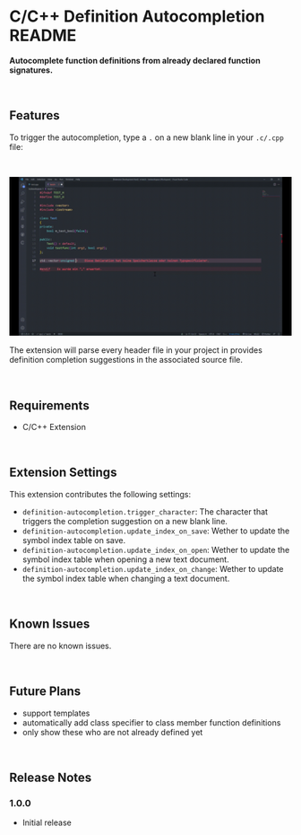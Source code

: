 # C/C++ Definition Autocompletion README

**Autocomplete function definitions from already declared function signatures.**

<br>

## Features

To trigger the autocompletion, type a `.` on a new blank line in your `.c/.cpp` file:

<br>

![feature X](images/definition-autocompletion-demo.gif)

The extension will parse every header file in your project in provides definition completion suggestions in the associated source file.

<br>

## Requirements

- C/C++ Extension

<br>

## Extension Settings

This extension contributes the following settings:

* `definition-autocompletion.trigger_character`: The character that triggers the completion suggestion on a new blank line.
* `definition-autocompletion.update_index_on_save`: Wether to update the symbol index table on save.
* `definition-autocompletion.update_index_on_open`: Wether to update the symbol index table when opening a new text document.
* `definition-autocompletion.update_index_on_change`: Wether to update the symbol index table when changing a text document.

<br>

## Known Issues

There are no known issues.

<br>

## Future Plans

- support templates
- automatically add class specifier to class member function definitions
- only show these who are not already defined yet




<br>

## Release Notes

### 1.0.0

 - Initial release

